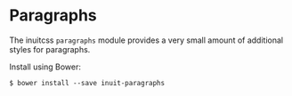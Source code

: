 # Paragraphs

The inuitcss `paragraphs` module provides a very small amount of additional
styles for paragraphs.

Install using Bower:

    $ bower install --save inuit-paragraphs
